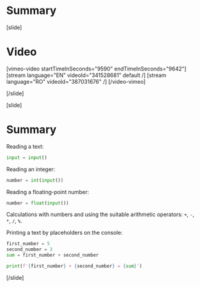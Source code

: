 # Summary

[slide]
# Video

[vimeo-video startTimeInSeconds="9590" endTimeInSeconds="9642"]
[stream language="EN" videoId="341528681" default /]
[stream language="RO" videoId="387031676"  /]
[/video-vimeo]

[/slide]

[slide]
# Summary

Reading a text:
```py live
input = input()
```

Reading an integer:
```py live
number = int(input())
```

Reading a floating-point number:
```py live
number = float(input())
```

Calculations with numbers and using the suitable arithmetic operators: `+`, `-`, `*`, `/`, `%`.

Printing a text by placeholders on the console:
```py live
first_number = 5
second_number = 3
sum = first_number + second_number

print(f'{first_number} + {second_number} = {sum}')
```
[/slide]